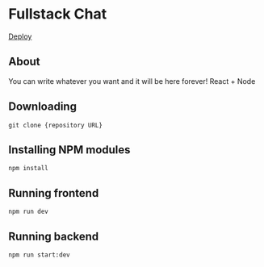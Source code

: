 # Fullstack Chat

<a href="https://fullstack-chat.onrender.com/">Deploy</a>

## About

You can write whatever you want and it will be here forever! React + Node

## Downloading

```
git clone {repository URL}
```

## Installing NPM modules

```
npm install
```

## Running frontend

```
npm run dev
```

## Running backend

```
npm run start:dev
```
